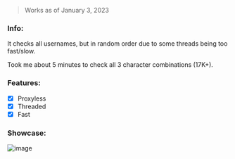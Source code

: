 > Works as of January 3, 2023

### Info:
It checks all usernames, but in random order due to some threads being too fast/slow.

Took me about 5 minutes to check all 3 character combinations (17K+).

### Features:
- [x] Proxyless
- [x] Threaded
- [x] Fast

### Showcase:
![image](https://user-images.githubusercontent.com/109295864/199221672-91131b91-073b-4100-baee-7adaa694d316.png)
